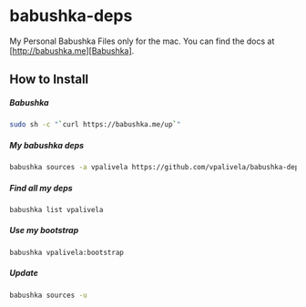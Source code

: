 # babushka-deps

My Personal Babushka Files only for the mac. You can find the docs at [http://babushka.me][Babushka].

## How to Install

##### Babushka
~~~ bash
sudo sh -c "`curl https://babushka.me/up`"
~~~

##### My babushka deps
~~~ bash
babushka sources -a vpalivela https://github.com/vpalivela/babushka-deps.git
~~~

##### Find all my deps
~~~ bash
babushka list vpalivela
~~~

##### Use my bootstrap
``` bash
babushka vpalivela:bootstrap
```

##### Update
~~~ bash
babushka sources -u
~~~

[Babushka]: http://babushka.me/
